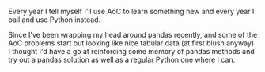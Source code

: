 Every year I tell myself I'll use AoC to learn something new and every year I bail and use Python instead.

Since I've been wrapping my head around pandas recently, and some of the AoC problems start out looking like
nice tabular data (at first blush anyway) I thought I'd have a go at reinforcing some memory of pandas methods
and try out a pandas solution as well as a regular Python one where I can.